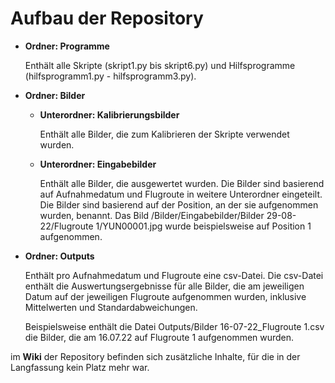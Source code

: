 # Aufbau der Repository

- **Ordner: Programme**
  
  Enthält alle Skripte (skript1.py bis skript6.py) und Hilfsprogramme (hilfsprogramm1.py - hilfsprogramm3.py).
- **Ordner: Bilder**
  - **Unterordner: Kalibrierungsbilder**
    
    Enthält alle Bilder, die zum Kalibrieren der Skripte verwendet wurden.
  - **Unterordner: Eingabebilder**
    
    Enthält alle Bilder, die ausgewertet wurden. Die Bilder sind basierend auf Aufnahmedatum und Flugroute in weitere Unterordner eingeteilt.
    Die Bilder sind basierend auf der Position, an der sie aufgenommen wurden, benannt. Das Bild /Bilder/Eingabebilder/Bilder 29-08-22/Flugroute 1/YUN00001.jpg wurde beispielsweise auf Position 1 aufgenommen.
- **Ordner: Outputs**
  
  Enthält pro Aufnahmedatum und Flugroute eine csv-Datei. Die csv-Datei enthält die Auswertungsergebnisse für alle Bilder, die am jeweiligen Datum auf der jeweiligen Flugroute aufgenommen wurden, inklusive Mittelwerten und Standardabweichungen.
  
  Beispielsweise enthält die Datei Outputs/Bilder 16-07-22_Flugroute 1.csv die Bilder, die am 16.07.22 auf Flugroute 1 aufgenommen wurden.

im **Wiki** der Repository befinden sich zusätzliche Inhalte, für die in der Langfassung kein Platz mehr war.
